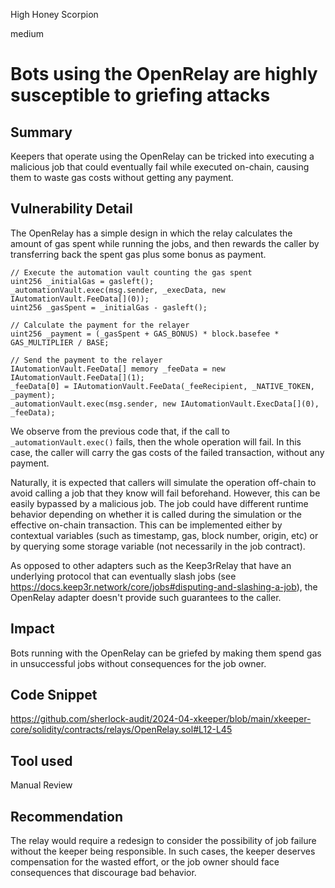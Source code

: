 High Honey Scorpion

medium

# Bots using the OpenRelay are highly susceptible to griefing attacks

## Summary

Keepers that operate using the OpenRelay can be tricked into executing a malicious job that could eventually fail while executed on-chain, causing them to waste gas costs without getting any payment.

## Vulnerability Detail

The OpenRelay has a simple design in which the relay calculates the amount of gas spent while running the jobs, and then rewards the caller by transferring back the spent gas plus some bonus as payment.

```solidity
// Execute the automation vault counting the gas spent
uint256 _initialGas = gasleft();
_automationVault.exec(msg.sender, _execData, new IAutomationVault.FeeData[](0));
uint256 _gasSpent = _initialGas - gasleft();

// Calculate the payment for the relayer
uint256 _payment = (_gasSpent + GAS_BONUS) * block.basefee * GAS_MULTIPLIER / BASE;

// Send the payment to the relayer
IAutomationVault.FeeData[] memory _feeData = new IAutomationVault.FeeData[](1);
_feeData[0] = IAutomationVault.FeeData(_feeRecipient, _NATIVE_TOKEN, _payment);
_automationVault.exec(msg.sender, new IAutomationVault.ExecData[](0), _feeData);
```

We observe from the previous code that, if the call to `_automationVault.exec()` fails, then the whole operation will fail. In this case, the caller will carry the gas costs of the failed transaction, without any payment.


Naturally, it is expected that callers will simulate the operation off-chain to avoid calling a job that they know will fail beforehand. However, this can be easily bypassed by a malicious job. The job could have different runtime behavior depending on whether it is called during the simulation or the effective on-chain transaction. This can be implemented either by contextual variables (such as timestamp, gas, block number, origin, etc) or by querying some storage variable (not necessarily in the job contract).

As opposed to other adapters such as the Keep3rRelay that have an underlying protocol that can eventually slash jobs (see https://docs.keep3r.network/core/jobs#disputing-and-slashing-a-job), the OpenRelay adapter doesn't provide such guarantees to the caller.

## Impact

Bots running with the OpenRelay can be griefed by making them spend gas in unsuccessful jobs without consequences for the job owner.

## Code Snippet

https://github.com/sherlock-audit/2024-04-xkeeper/blob/main/xkeeper-core/solidity/contracts/relays/OpenRelay.sol#L12-L45

## Tool used

Manual Review

## Recommendation

The relay would require a redesign to consider the possibility of job failure without the keeper being responsible. In such cases, the keeper deserves compensation for the wasted effort, or the job owner should face consequences that discourage bad behavior.
